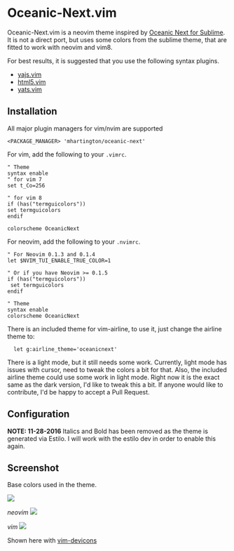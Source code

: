 # Oceanic-Next.vim

Oceanic-Next.vim is a neovim theme inspired by [Oceanic Next for Sublime](https://github.com/voronianski/oceanic-next-color-scheme).
It is not a direct port, but uses some colors from the sublime theme, that are fitted to work with neovim and vim8.

For best results, it is suggested that you use the following syntax plugins.

- [yajs.vim](https://github.com/othree/yajs.vim)
- [html5.vim](https://github.com/othree/html5.vim)
- [yats.vim](https://github.com/HerringtonDarkholme/yats.vim/)

## Installation

All major plugin managers for vim/nvim are supported

 ```vim
<PACKAGE_MANAGER> 'mhartington/oceanic-next'
 ```

For vim, add the following to your `.vimrc`.

 ```viml
 " Theme
syntax enable
" for vim 7
set t_Co=256

" for vim 8
if (has("termguicolors"))
 set termguicolors
endif

colorscheme OceanicNext
 ```

For neovim, add the following to your `.nvimrc`.

```viml
" For Neovim 0.1.3 and 0.1.4
let $NVIM_TUI_ENABLE_TRUE_COLOR=1

" Or if you have Neovim >= 0.1.5
if (has("termguicolors"))
 set termguicolors
endif

" Theme
syntax enable
colorscheme OceanicNext
```

There is an included theme for vim-airline, to use it, just change the airline theme to:

```
  let g:airline_theme='oceanicnext'
```

There is a light mode, but it still needs some work.
Currently, light mode has issues with cursor, need to tweak the colors a bit for that.
Also, the included airline theme could use some work in light mode. Right now it is the exact same as the dark version, I'd like to tweak this a bit.
If anyone would like to contribute, I'd be happy to accept a Pull Request.

## Configuration

**NOTE: 11-28-2016**
Italics and Bold has been removed as the theme is generated via Estilo.
I will work with the estilo dev in order to enable this again.



## Screenshot

Base colors used in the theme.

![](https://raw.githubusercontent.com/voronianski/oceanic-next-theme/master/colors.png)

_neovim_
![](https://raw.githubusercontent.com/mhartington/oceanic-next/master/oceanic-next-dark.nvim.png)


_vim_
![](https://raw.githubusercontent.com/mhartington/oceanic-next/master/oceanic-next-dark.vim.png)

Shown here with [vim-devicons](https://github.com/ryanoasis/vim-devicons)

